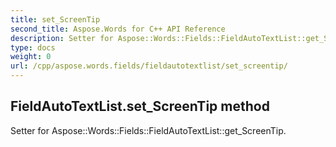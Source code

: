 ```yaml
---
title: set_ScreenTip
second_title: Aspose.Words for C++ API Reference
description: Setter for Aspose::Words::Fields::FieldAutoTextList::get_ScreenTip. 
type: docs
weight: 0
url: /cpp/aspose.words.fields/fieldautotextlist/set_screentip/
---
```

## FieldAutoTextList.set_ScreenTip method


Setter for Aspose::Words::Fields::FieldAutoTextList::get_ScreenTip. 

